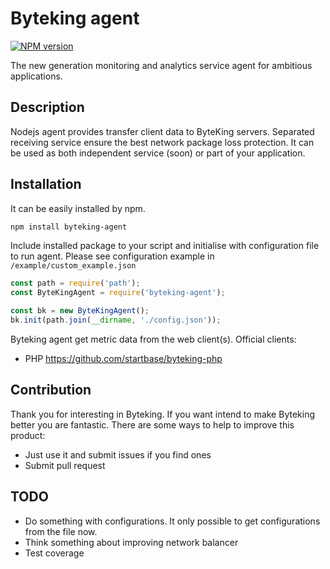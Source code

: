 Byteking agent
==============
[![NPM version](http://img.shields.io/npm/v/byteking-agent.svg)](https://www.npmjs.com/package/byteking-agent)

The new generation monitoring and analytics service agent for ambitious applications.

Description
-----------
Nodejs agent provides transfer client data to ByteKing servers. Separated receiving service ensure the best network package 
loss protection. It can be used as both independent service (soon) or part of your application.

Installation
------------
It can be easily installed by npm.
```bash
npm install byteking-agent
```

Include installed package to your script and initialise with configuration file to run agent. Please see configuration example in `/example/custom_example.json`
```js
const path = require('path');
const ByteKingAgent = require('byteking-agent');

const bk = new ByteKingAgent();
bk.init(path.join(__dirname, './config.json'));
```

Byteking agent get metric data from the web client(s).
Official clients:
- PHP https://github.com/startbase/byteking-php

Contribution
----
Thank you for interesting in Byteking. If you want intend to make Byteking better you are fantastic.
There are some ways to help to improve this product:
- Just use it and submit issues if you find ones
- Submit pull request

TODO
----
- Do something with configurations. It only possible to get configurations from the file now.
- Think something about improving network balancer
- Test coverage
